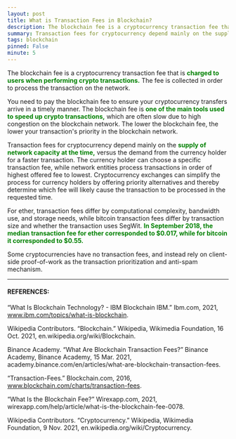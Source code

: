 ```yaml
---
layout: post
title: What is Transaction Fees in Blockchain?
description: The blockchain fee is a cryptocurrency transaction fee that is charged to users when performing crypto transactions. The fee is collected in order to process the transaction on the network.
summary: Transaction fees for cryptocurrency depend mainly on the supply of network capacity at the time, versus the demand from the currency holder for a faster transaction. The currency holder can choose a specific transaction fee, while network entities process transactions in order of highest offered fee to lowest. Cryptocurrency exchanges can simplify the process for currency holders by offering priority alternatives and thereby determine which fee will likely cause the transaction to be processed in the requested time. 
tags: blockchain
pinned: False
minute: 5
---
```


The blockchain fee is a cryptocurrency transaction fee that is <b><span style="color:green">charged to users when performing crypto transactions.</span></b> The fee is collected in order to process the transaction on the network.

You need to pay the blockchain fee to ensure your cryptocurrency transfers arrive in a timely manner. The blockchain fee is <b><span style="color:green">one of the main tools used to speed up crypto transactions,</span></b> which are often slow due to high congestion on the blockchain network. The lower the blockchain fee, the lower your transaction's priority in the blockchain network.

Transaction fees for cryptocurrency depend mainly on the <b><span style="color:green">supply of network capacity at the time,</span></b> versus the demand from the currency holder for a faster transaction. The currency holder can choose a specific transaction fee, while network entities process transactions in order of highest offered fee to lowest. Cryptocurrency exchanges can simplify the process for currency holders by offering priority alternatives and thereby determine which fee will likely cause the transaction to be processed in the requested time.

For ether, transaction fees differ by computational complexity, bandwidth use, and storage needs, while bitcoin transaction fees differ by transaction size and whether the transaction uses SegWit. <b><span style="color:green">In September 2018, the median transaction fee for ether corresponded to $0.017, while for bitcoin it corresponded to $0.55.</span></b>

Some cryptocurrencies have no transaction fees, and instead rely on client-side proof-of-work as the transaction prioritization and anti-spam mechanism.


---

#### REFERENCES:

“What Is Blockchain Technology? - IBM Blockchain IBM.” Ibm.com, 2021, www.ibm.com/topics/what-is-blockchain.

‌Wikipedia Contributors. “Blockchain.” Wikipedia, Wikimedia Foundation, 16 Oct. 2021, en.wikipedia.org/wiki/Blockchain.

Binance Academy. “What Are Blockchain Transaction Fees?” Binance Academy, Binance Academy, 15 Mar. 2021, academy.binance.com/en/articles/what-are-blockchain-transaction-fees.

‌“Transaction-Fees.” Blockchain.com, 2016, www.blockchain.com/charts/transaction-fees.

‌“What Is the Blockchain Fee?” Wirexapp.com, 2021, wirexapp.com/help/article/what-is-the-blockchain-fee-0078.

‌Wikipedia Contributors. “Cryptocurrency.” Wikipedia, Wikimedia Foundation, 9 Nov. 2021, en.wikipedia.org/wiki/Cryptocurrency.